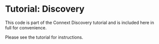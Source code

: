 # Tutorial: Discovery

This code is part of the Connext Discovery tutorial and is included
here in full for convenience.

Please see the tutorial for instructions.
